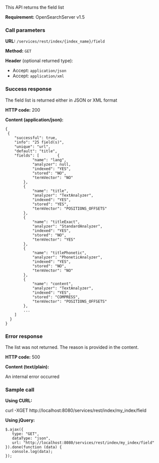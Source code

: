 This API returns the field list

**Requirement:** OpenSearchServer v1.5

### Call parameters

**URL:** ```/services/rest/index/{index_name}/field```

**Method:** ```GET```

**Header** (optional returned type):
- Accept: ```application/json```
- Accept: ```application/xml```

### Success response
The field list is returned either in JSON or XML format

**HTTP code:**
200

**Content (application/json):**
    
    {
     {
        "successful": true,
        "info": "25 field(s)",
        "unique": "url",
        "default": "title",
        "fields": [        {
                "name": "lang",
                "analyzer": null,
                "indexed": "YES",
                "stored": "NO",
                "termVector": "NO"
            },
            {
                "name": "title",
                "analyzer": "TextAnalyzer",
                "indexed": "YES",
                "stored": "YES",
                "termVector": "POSITIONS_OFFSETS"
            },
            {
                "name": "titleExact",
                "analyzer": "StandardAnalyzer",
                "indexed": "YES",
                "stored": "NO",
                "termVector": "YES"
            },
            {
                "name": "titlePhonetic",
                "analyzer": "PhoneticAnalyzer",
                "indexed": "YES",
                "stored": "NO",
                "termVector": "NO"
            },
            {
                "name": "content",
                "analyzer": "TextAnalyzer",
                "indexed": "YES",
                "stored": "COMPRESS",
                "termVector": "POSITIONS_OFFSETS"
            },
            ...
        ]
      }
    }


### Error response

The list was not returned. The reason is provided in the content.

**HTTP code:**
500

**Content (text/plain):**
    
An internal error occurred
    

### Sample call

**Using CURL:**
    
curl -XGET http://localhost:8080/services/rest/index/my_index/field


**Using jQuery:**
    
    $.ajax({ 
       type: "GET",
       dataType: "json",
       url: "http://localhost:8080/services/rest/index/my_index/field"
    }).done(function (data) {
       console.log(data);
    });
